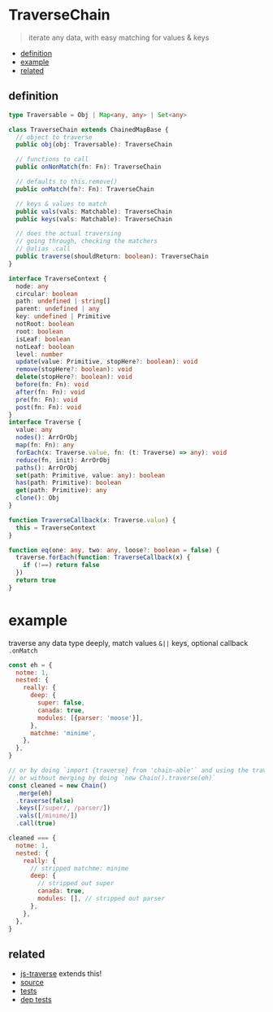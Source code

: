 # TraverseChain

> iterate any data, with easy matching for values & keys

- [definition](#definition)
- [example](#example)
- [related](#related)

## definition

```ts
type Traversable = Obj | Map<any, any> | Set<any>

class TraverseChain extends ChainedMapBase {
  // object to traverse
  public obj(obj: Traversable): TraverseChain

  // functions to call
  public onNonMatch(fn: Fn): TraverseChain

  // defaults to this.remove()
  public onMatch(fn?: Fn): TraverseChain

  // keys & values to match
  public vals(vals: Matchable): TraverseChain
  public keys(vals: Matchable): TraverseChain

  // does the actual traversing
  // going through, checking the matchers
  // @alias .call
  public traverse(shouldReturn: boolean): TraverseChain
}
```

```ts
interface TraverseContext {
  node: any
  circular: boolean
  path: undefined | string[]
  parent: undefined | any
  key: undefined | Primitive
  notRoot: boolean
  root: boolean
  isLeaf: boolean
  notLeaf: boolean
  level: number
  update(value: Primitive, stopHere?: boolean): void
  remove(stopHere?: boolean): void
  delete(stopHere?: boolean): void
  before(fn: Fn): void
  after(fn: Fn): void
  pre(fn: Fn): void
  post(fn: Fn): void
}
interface Traverse {
  value: any
  nodes(): ArrOrObj
  map(fn: Fn): any
  forEach(x: Traverse.value, fn: (t: Traverse) => any): void
  reduce(fn, init): ArrOrObj
  paths(): ArrOrObj
  set(path: Primitive, value: any): boolean
  has(path: Primitive): boolean
  get(path: Primitive): any
  clone(): Obj
}

function TraverseCallback(x: Traverse.value) {
  this = TraverseContext
}

function eq(one: any, two: any, loose?: boolean = false) {
  traverse.forEach(function: TraverseCallback(x) {
    if (!==) return false
  })
  return true
}
```


# example

<!-- - src
- test
- example
- more (traverse-js)
 -->


traverse any data type deeply, match values <code>&||</code> keys, optional callback <code>.onMatch</code>

<!-- <details>
<summary>
  <span><code>👀  <u>traverse any data type deeply, match values <code>&||</code> keys, optional callback <code>.onMatch</code>  <a href="#">🔗</a></u></code></span>
</summary> -->

<!-- TODO: gif input -->
<!-- TODO: image output -->

```js
const eh = {
  notme: 1,
  nested: {
    really: {
      deep: {
        super: false,
        canada: true,
        modules: [{parser: 'moose'}],
      },
      matchme: 'minime',
    },
  },
}

// or by doing `import {traverse} from 'chain-able'` and using the traverse-api
// or without merging by doing `new Chain().traverse(eh)`
const cleaned = new Chain()
  .merge(eh)
  .traverse(false)
  .keys([/super/, /parser/])
  .vals([/minime/])
  .call(true)

cleaned === {
  notme: 1,
  nested: {
    really: {
      // stripped matchme: minime
      deep: {
        // stripped out super
        canada: true,
        modules: [], // stripped out parser
      },
    },
  },
}
```
<!-- </details> -->


## related
- [js-traverse][js-traverse] extends this!
- [source][traversesrc]
- [tests][traversetests]
- [dep tests][traversetestsdep]

[traversesrc]: https://github.com/fluents/chain-able/blob/4.0.2/src/TraverseChain.js
[traversetests]: https://github.com/fluents/chain-able/blob/4.0.2/test/traverse.js
[traversetestsdep]: https://github.com/fluents/chain-able/tree/4.0.2/test/traverse
[js-traverse]: https://github.com/substack/js-traverse
